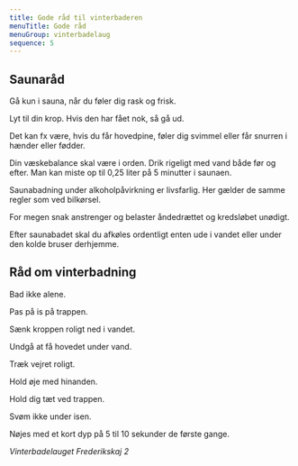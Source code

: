 ```yaml
---
title: Gode råd til vinterbaderen
menuTitle: Gode råd
menuGroup: vinterbadelaug
sequence: 5
---
```

## Saunaråd

Gå kun i sauna, når du føler dig rask og frisk.

Lyt til din krop. Hvis den har fået nok, så gå ud.

Det kan fx være, hvis du får hovedpine, føler dig svimmel eller får snurren i hænder eller fødder.

Din væskebalance skal være i orden. Drik rigeligt med vand både før og efter. Man kan miste op til 0,25 liter på 5 minutter i saunaen.

Saunabadning under alkoholpåvirkning er livsfarlig. Her gælder de samme regler som ved bilkørsel.

For megen snak anstrenger og belaster åndedrættet og kredsløbet unødigt.

Efter saunabadet skal du afkøles ordentligt enten ude i vandet eller under den kolde bruser derhjemme.

## Råd om vinterbadning 

Bad ikke alene.

Pas på is på trappen.

Sænk kroppen roligt ned i vandet.

Undgå at få hovedet under vand.

Træk vejret roligt.

Hold øje med hinanden.

Hold dig tæt ved trappen.

Svøm ikke under isen.

Nøjes med et kort dyp på 5 til 10 sekunder de første gange.

_Vinterbadelauget Frederikskaj&nbsp;2_
